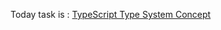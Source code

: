Today task is :
[TypeScript Type System Concept](https://github.com/AsharibAli/100-days-of-code/tree/main/day-66)